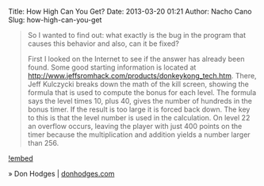 Title: How High Can You Get?
Date: 2013-03-20 01:21
Author: Nacho Cano
Slug: how-high-can-you-get

> So I wanted to find out: what exactly is the bug in the program that
> causes this behavior and also, can it be fixed?
>
> First I looked on the Internet to see if the answer has already been
> found. Some good starting information is located at
> http://www.jeffsromhack.com/products/donkeykong_tech.htm. There, Jeff
> Kulczycki breaks down the math of the kill screen, showing the formula
> that is used to compute the bonus for each level. The formula says the
> level times 10, plus 40, gives the number of hundreds in the bonus
> timer. If the result is too large it is forced back down. The key to
> this is that the level number is used in the calculation. On level 22
> an overflow occurs, leaving the player with just 400 points on the
> timer because the multiplication and addition yields a number larger
> than 256.

[!embed](https://www.youtube.com/watch?v=UmkhXdSC62w)

» Don Hodges | [donhodges.com][]

  [donhodges.com]: http://www.donhodges.com/how_high_can_you_get.htm
    "How High Can You Get?"
